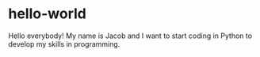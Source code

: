 # hello-world
Hello everybody!
My name is Jacob and I want to start coding in Python to develop my skills in programming.
